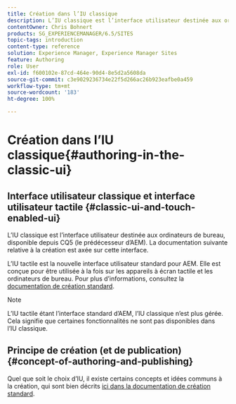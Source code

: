 ```yaml
---
title: Création dans l’IU classique
description: L’IU classique est l’interface utilisateur destinée aux ordinateurs de bureau, disponible depuis CQ5. La documentation suivante relative à la création est axée sur cette interface. L’IU tactile est la nouvelle interface utilisateur standard pour AEM. Elle est conçue pour être utilisée à la fois sur les appareils à écran tactile et les ordinateurs de bureau. Pour plus d’informations, consultez la documentation de création standard.
contentOwner: Chris Bohnert
products: SG_EXPERIENCEMANAGER/6.5/SITES
topic-tags: introduction
content-type: reference
solution: Experience Manager, Experience Manager Sites
feature: Authoring
role: User
exl-id: f600102e-87cd-464e-90d4-8e5d2a5608da
source-git-commit: c3e9029236734e22f5d266ac26b923eafbe0a459
workflow-type: tm+mt
source-wordcount: '183'
ht-degree: 100%

---
```


# Création dans l’IU classique{#authoring-in-the-classic-ui}

## Interface utilisateur classique et interface utilisateur tactile {#classic-ui-and-touch-enabled-ui}

L’IU classique est l’interface utilisateur destinée aux ordinateurs de bureau, disponible depuis CQ5 (le prédécesseur d’AEM). La documentation suivante relative à la création est axée sur cette interface. 

L’IU tactile est la nouvelle interface utilisateur standard pour AEM. Elle est conçue pour être utilisée à la fois sur les appareils à écran tactile et les ordinateurs de bureau. Pour plus d’informations, consultez la [documentation de création standard](/help/sites-authoring/author.md).

>[!NOTE]
>
>L’IU tactile étant l’interface standard d’AEM, l’IU classique n’est plus gérée. Cela signifie que certaines fonctionnalités ne sont pas disponibles dans l’IU classique.

## Principe de création (et de publication) {#concept-of-authoring-and-publishing}

Quel que soit le choix d’IU, il existe certains concepts et idées communs à la création, qui sont bien décrits [ici dans la documentation de création standard](/help/sites-authoring/author.md#concept-of-authoring-and-publishing).
